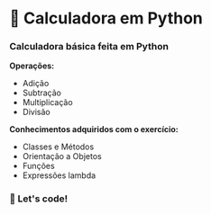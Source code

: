 # 🧮 Calculadora em Python

### Calculadora básica feita em Python

**Operações:**

- Adição
- Subtração
- Multiplicação
- Divisão



**Conhecimentos adquiridos com o exercício:**

- Classes e Métodos
- Orientação a Objetos
- Funções
- Expressões lambda



### 🚀 Let's code! 

